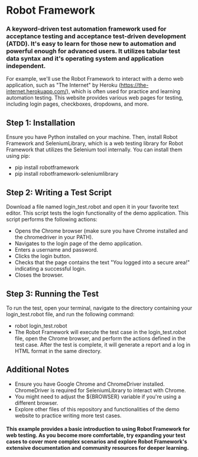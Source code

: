 # Robot Framework 
### A keyword-driven test automation framework used for acceptance testing and acceptance test-driven development (ATDD). It's easy to learn for those new to automation and powerful enough for advanced users. It utilizes tabular test data syntax and it's operating system and application independent.

For example, we'll use the Robot Framework to interact with a demo web application, such as "The Internet" by Heroku (https://the-internet.herokuapp.com/), which is often used for practice and learning automation testing. This website provides various web pages for testing, including login pages, checkboxes, dropdowns, and more.

## Step 1: Installation
Ensure you have Python installed on your machine. Then, install Robot Framework and SeleniumLibrary, which is a web testing library for Robot Framework that utilizes the Selenium tool internally. You can install them using pip:
- pip install robotframework
- pip install robotframework-seleniumlibrary

## Step 2: Writing a Test Script
Download a file named login_test.robot and open it in your favorite text editor. This script tests the login functionality of the demo application.
This script performs the following actions:
- Opens the Chrome browser (make sure you have Chrome installed and the chromedriver in your PATH).
- Navigates to the login page of the demo application.
- Enters a username and password.
- Clicks the login button.
- Checks that the page contains the text "You logged into a secure area!" indicating a successful login.
- Closes the browser.

## Step 3: Running the Test
To run the test, open your terminal, navigate to the directory containing your login_test.robot file, and run the following command:
- robot login_test.robot
- The Robot Framework will execute the test case in the login_test.robot file, open the Chrome browser, and perform the actions defined in the test case. After the test is complete, it will generate a report and a log in HTML format in the same directory.

## Additional Notes
- Ensure you have Google Chrome and ChromeDriver installed. ChromeDriver is required for SeleniumLibrary to interact with Chrome.
- You might need to adjust the ${BROWSER} variable if you're using a different browser.
- Explore other files of this repository and functionalities of the demo website to practice writing more test cases.

#### This example provides a basic introduction to using Robot Framework for web testing. As you become more comfortable, try expanding your test cases to cover more complex scenarios and explore Robot Framework's extensive documentation and community resources for deeper learning.
